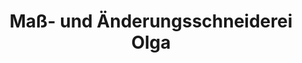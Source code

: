 ---
title: "Maß- und Änderungsschneiderei Olga"
url: /remagen/mass-und-aenderungsschneiderei-olga/
shop: Schneiderei
---